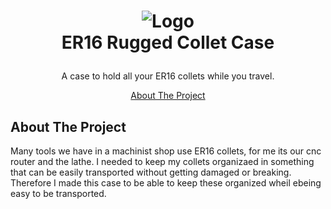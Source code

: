 <h1>
    <p align="center">
        <img src="https://github.com/user-attachments/assets/e25fdbcc-2311-4c0c-a653-cbfbec986203" alt="Logo">
        <br>ER16 Rugged Collet Case
    </h1>
<p align="center">A case to hold all your ER16 collets while you travel. <br /> </p>
</p>

<p align="center">
  <a href="#about-the-project">About The Project</a>
</p>  

## About The Project
Many tools we have in a machinist shop use ER16 collets, for me its our cnc router and the lathe. I needed to keep my collets organizaed in something that
can be easily transported without getting damaged or breaking. Therefore I made this case to be able to keep these organized wheil ebeing easy to be transported.